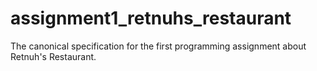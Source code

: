 # assignment1_retnuhs_restaurant
The canonical specification for the first programming assignment about Retnuh's Restaurant.
